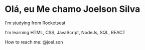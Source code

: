 <h1> Olá, eu Me chamo Joelson Silva </h1>

I'm studying from Rocketseat

I'm learning HTML, CSS, JavaScript, NodeJs, SQL, REACT

How to reach me: @joel.son
